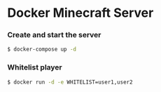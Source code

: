 # Docker Minecraft Server

### Create and start the server
```sh
$ docker-compose up -d
```

### Whitelist player
```sh
$ docker run -d -e WHITELIST=user1,user2
```